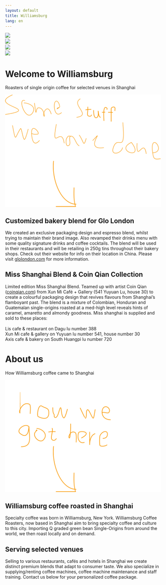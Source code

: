 ```yaml
---
layout: default
title: Williamsburg
lang: en
---
```



<div class="container">

<!-- glo labels  -->
<div  class="cup parallax first-scroll" data-stellar-ratio="0.6" >
  <img class="desktop-only" src="//:0" data-desktop-src="images/labels.png"/>
</div>

<!-- miss shanghai labels -->
<div class="cup parallax second-scroll" data-stellar-ratio="0.6" >
  <img class="desktop-only" src="//:0" data-desktop-src="images/miss-cover.png"/>
</div>

<!-- streetart image-->
<div  class="cup parallax third-scroll" data-stellar-ratio="0.6" >
  <img class="desktop-only" src="//:0" data-desktop-src="images/polaroid1.png"/>
</div>

<!--  polaroid image -->
<div class="cup parallax fourth-scroll" data-stellar-ratio="0.6" >
  <img class="desktop-only" src="//:0" data-desktop-src="images/polaroid2.png"/>
</div>

<div id="intro"  class="row center">
    <h1>Welcome to Williamsburg</h1>
    <p>Roasters of single origin coffee for selected venues in Shanghai</p>
    <!-- <h3>- The Willyburg Clan -</h3>
    {% assign venues = site.categories['venues'] %}
    {% for venue in venues %}
    {% if venue.logo %}
    <a href="{{ BASE_PATH }}/venues-en.html#{{ forloop.index }}">
      <img class="img-responsive thumbnail family" src="images/venues/{{ venue.logo }}"/>
    </a>
    {% endif %}
    {% endfor %} -->
</div> 

<div id="someshit" class="row handwritten" >
  <div class="col-sm-4 col-sm-offset-4 col-xs-2">
    <img src="graphic/somestuff.svg"/>
  </div>
</div>

<div class="row story">
  <div class="col-sm-7 col-sm-offset-5 col-xs-12 story-text">
    <h2>Customized bakery blend for Glo London</h2>
    <p>We created an exclusive packaging design and espresso blend, whilst trying to maintain their brand image. Also revamped their drinks menu with some quality signature drinks and coffee cocktails. The blend will be used in their restaurants and will be retailing in 250g tins throughout their bakery shops. Check out their website for info on their location in China. Please visit <a href="http://www.glolondon.com">glolondon.com</a> for more information.</p>
  </div>
</div>

<div class="row story">
  <div class="col-sm-7  col-xs-12 story-text">
    <h2>Miss Shanghai Blend & Coin Qian Collection</h2>
    <p>Limited edition Miss Shanghai Blend. Teamed up with artist Coin Qian (<a href="http://www.coinqian.com">coinqian.com</a>) from Xun Mi Café + Gallery (541 Yuyuan Lu, house 30) to create a colourful packaging design that revives flavours from Shanghai’s flamboyant past. The blend is a mixture of Colombian, Honduran and Guatemalan single-origins roasted at a med-high level reveals hints of caramel, amaretto and almondy goodness. Miss shanghai is supplied and sold to these places:
    </br></br> Lis cafe & restaurant on Dagu lu number 388 
  </br> Xun Mi cafe & gallery on Yuyuan lu number 541, house number 30
  </br>Axis cafe & bakery on South Huangpi lu number 720</p>
  </div>
</div>


<div id="intro"  class="row center">
  <h1>About us</h1>
  <p>How Williamsburg coffee came to Shanghai</p>
</div> 

<div id="someshit" class="row handwritten" >
  <div class="col-sm-4 col-sm-offset-4 col-xs-2">
    <img src="graphic/howwegothere.svg"/>
  </div>
</div>

<div class="row story">
  <div class="col-sm-7 col-sm-offset-5 col-xs-12">
    <h2>Williamsburg coffee roasted in Shanghai</h2>
    <p>Specialty coffee was born in Williamsburg, New York. Williamsburg Coffee Roasters, now based in Shanghai aim to bring specialty coffee and culture to this city. Importing Q graded green bean Single-Origins from around the world, we then roast locally and on demand.</p>
  </div>
</div>

<div class="row story">
  <div class="col-sm-7 col-xs-12">
    <h2>Serving selected venues</h2>
    <p>Selling to various restaurants, cafés and hotels in Shanghai we create distinct premium blends that adapt to consumer taste. We also specialize in supplying/renting coffee machines, coffee machine maintenance and staff training. Contact us below for your personalized coffee package.</p>

  </div>
</div>

</div>

</div>





